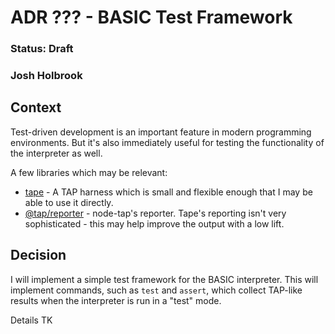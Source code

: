 # ADR ??? - BASIC Test Framework
### Status: Draft
### Josh Holbrook

## Context

Test-driven development is an important feature in modern programming
environments. But it's also immediately useful for testing the functionality
of the interpreter as well.

A few libraries which may be relevant:

- [tape](https://www.npmjs.com/package/tape) - A TAP harness which is small
  and flexible enough that I may be able to use it directly.
- [@tap/reporter](https://github.com/tapjs/tapjs/tree/main/src/reporter) -
  node-tap's reporter. Tape's reporting isn't very sophisticated - this may
  help improve the output with a low lift.

## Decision

I will implement a simple test framework for the BASIC interpreter. This will
implement commands, such as `test` and `assert`, which collect TAP-like results
when the interpreter is run in a "test" mode.

Details TK
